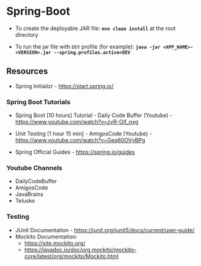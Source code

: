 # Spring-Boot

- To create the deployable JAR file: **`mvn clean install`** at the root directory

- To run the jar file with `DEV` profile (for example): **`java -jar <APP_NAME>-<VERSION>.jar --spring.profiles.active=DEV`**

## Resources

- Spring Initializr - https://start.spring.io/

### Spring Boot Tutorials

- Spring Boot [10 hours] Tutorial - Daily Code Buffer (Youtube) - https://www.youtube.com/watch?v=zvR-Oif_nxg

- Unit Testing [1 hour 15 min] - AmigosCode (Youtube) - https://www.youtube.com/watch?v=Geq60OVyBPg

- Spring Official Guides - https://spring.io/guides

### Youtube Channels

- DailyCodeBuffer
- AmigosCode
- JavaBrains
- Telusko

### Testing

- JUnit Documentation - https://junit.org/junit5/docs/current/user-guide/
- Mockito Documentation:
  - https://site.mockito.org/
  - https://javadoc.io/doc/org.mockito/mockito-core/latest/org/mockito/Mockito.html
